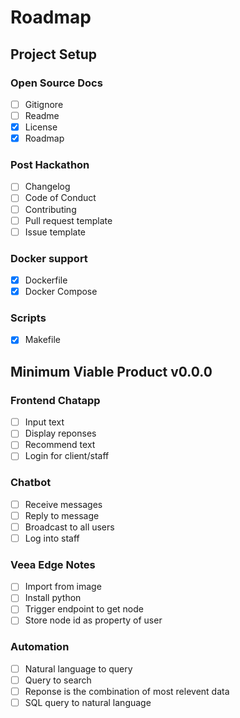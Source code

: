 # Roadmap

## Project Setup

### Open Source Docs
- [ ] Gitignore
- [ ] Readme
- [X] License
- [X] Roadmap

### Post Hackathon
- [ ] Changelog
- [ ] Code of Conduct
- [ ] Contributing
- [ ] Pull request template
- [ ] Issue template

### Docker support
- [X] Dockerfile
- [X] Docker Compose

### Scripts
- [X] Makefile

## Minimum Viable Product v0.0.0

### Frontend Chatapp
- [ ] Input text
- [ ] Display reponses
- [ ] Recommend text
- [ ] Login for client/staff

### Chatbot
- [ ] Receive messages
- [ ] Reply to message
- [ ] Broadcast to all users
- [ ] Log into staff

### Veea Edge Notes
- [ ] Import from image
- [ ] Install python
- [ ] Trigger endpoint to get node
- [ ] Store node id as property of user

### Automation
- [ ] Natural language to query
- [ ] Query to search
- [ ] Reponse is the combination of most relevent data
- [ ] SQL query to natural language